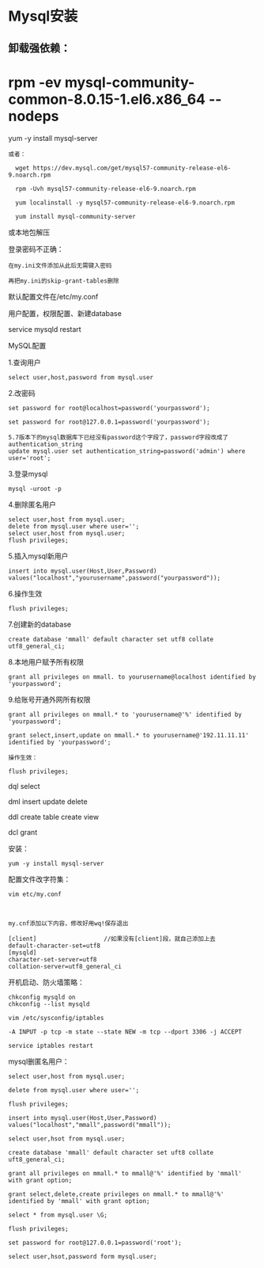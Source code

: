 # Mysql安装

## 卸载强依赖：

# rpm -ev mysql-community-common-8.0.15-1.el6.x86_64 --nodeps

yum -y install mysql-server

    或者：
    
      wget https://dev.mysql.com/get/mysql57-community-release-el6-9.noarch.rpm

      rpm -Uvh mysql57-community-release-el6-9.noarch.rpm 

      yum localinstall -y mysql57-community-release-el6-9.noarch.rpm   

      yum install mysql-community-server
      
或本地包解压

登录密码不正确：

    在my.ini文件添加从此后无需键入密码

    再把my.ini的skip-grant-tables删除

默认配置文件在/etc/my.conf

用户配置，权限配置、新建database

service mysqld restart


MySQL配置

1.查询用户

    select user,host,password from mysql.user

2.改密码

    set password for root@localhost=password('yourpassword');

    set password for root@127.0.0.1=password('yourpassword');

    5.7版本下的mysql数据库下已经没有password这个字段了，password字段改成了authentication_string
    update mysql.user set authentication_string=password('admin') where user='root';

3.登录mysql

    mysql -uroot -p


4.删除匿名用户

    select user,host from mysql.user;
    delete from mysql.user where user='';
    select user,host from mysql.user;
    flush privileges;

5.插入mysql新用户

    insert into mysql.user(Host,User,Password) values("localhost","yourusername",password("yourpassword"));

6.操作生效

    flush privileges;

7.创建新的database

    create database 'mmall' default character set utf8 collate utf8_general_ci;

8.本地用户赋予所有权限

    grant all privileges on mmall. to yourusername@localhost identified by 'yourpassword';

9.给账号开通外网所有权限

    grant all privileges on mmall.* to 'yourusername@'%' identified by 'yourpassword';

    grant select,insert,update on mmall.* to yourusername@'192.11.11.11' identified by 'yourpassword';

    操作生效：
    
    flush privileges;




dql	select

dml insert update delete

ddl create table create view

dcl grant

安装：

    yum -y install mysql-server

配置文件改字符集：

    vim etc/my.conf



    my.cnf添加以下内容，修改好用wq!保存退出

    [client]                   //如果没有[client]段，就自己添加上去
    default-character-set=utf8
    [mysqld]
    character-set-server=utf8
    collation-server=utf8_general_ci

开机启动、防火墙策略：

    chkconfig mysqld on
    chkconfig --list mysqld

    vim /etc/sysconfig/iptables

    -A INPUT -p tcp -m state --state NEW -m tcp --dport 3306 -j ACCEPT

    service iptables restart


mysql删匿名用户：

    select user,host from mysql.user;

    delete from mysql.user where user='';

    flush privileges;

    insert into mysql.user(Host,User,Password) values("localhost","mmall",password("mmall"));

    select user,hsot from mysql.user;

    create database 'mmall' default character set uft8 collate uft8_general_ci;

    grant all privileges on mmall.* to mmall@'%' identified by 'mmall' with grant option;

    grant select,delete,create privileges on mmall.* to mmall@'%' identified by 'mmall' with grant option;

    select * from mysql.user \G;

    flush privileges;

    set password for root@127.0.0.1=password('root');

    select user,hsot,password form mysql.user;







